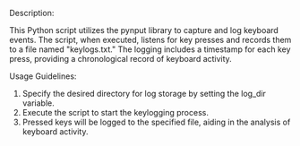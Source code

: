 Description:

This Python script utilizes the pynput library to capture and log keyboard events. The script, when executed, listens for key presses and records them to a file named "keylogs.txt." The logging includes a timestamp for each key press, providing a chronological record of keyboard activity.

Usage Guidelines:

1. Specify the desired directory for log storage by setting the log_dir variable.
2. Execute the script to start the keylogging process.
3. Pressed keys will be logged to the specified file, aiding in the analysis of keyboard activity.
